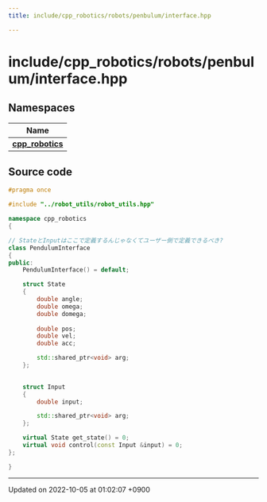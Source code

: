 ```yaml
---
title: include/cpp_robotics/robots/penbulum/interface.hpp

---
```


# include/cpp_robotics/robots/penbulum/interface.hpp



## Namespaces

| Name           |
| -------------- |
| **[cpp_robotics](/cpp_robotics/doxybook/Namespaces/namespacecpp__robotics/)**  |




## Source code

```cpp
#pragma once

#include "../robot_utils/robot_utils.hpp"

namespace cpp_robotics
{

// StateとInputはここで定義するんじゃなくてユーザー側で定義できるべき?
class PendulumInterface
{
public:
    PendulumInterface() = default;

    struct State
    {
        double angle;
        double omega;
        double domega;
        
        double pos;
        double vel;
        double acc;

        std::shared_ptr<void> arg;
    };
    

    struct Input
    {
        double input;

        std::shared_ptr<void> arg;
    };

    virtual State get_state() = 0;
    virtual void control(const Input &input) = 0;
};

}
```


-------------------------------

Updated on 2022-10-05 at 01:02:07 +0900

